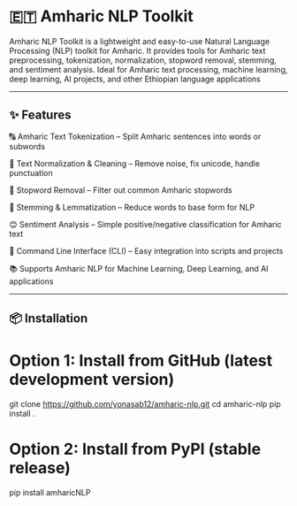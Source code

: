 # 🇪🇹 Amharic NLP Toolkit

Amharic NLP Toolkit is a lightweight and easy-to-use Natural Language Processing (NLP) toolkit for Amharic.
It provides tools for Amharic text preprocessing, tokenization, normalization, stopword removal, stemming, and sentiment analysis.
Ideal for Amharic text processing, machine learning, deep learning, AI projects, and other Ethiopian language applications


---

## ✨ Features
🔠 Amharic Text Tokenization – Split Amharic sentences into words or subwords

🧹 Text Normalization & Cleaning – Remove noise, fix unicode, handle punctuation

🛑 Stopword Removal – Filter out common Amharic stopwords

🌱 Stemming & Lemmatization – Reduce words to base form for NLP

😊 Sentiment Analysis – Simple positive/negative classification for Amharic text

🧰 Command Line Interface (CLI) – Easy integration into scripts and projects

📚 Supports Amharic NLP for Machine Learning, Deep Learning, and AI applications

---

## 📦 Installation

# Option 1: Install from GitHub (latest development version)
git clone https://github.com/yonasab12/amharic-nlp.git
cd amharic-nlp
pip install .

# Option 2: Install from PyPI (stable release)
pip install amharicNLP

